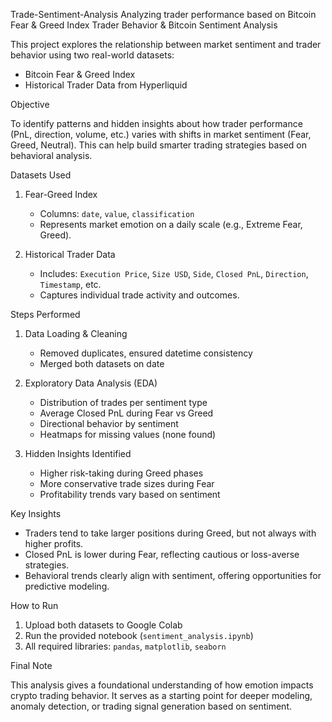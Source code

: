 Trade-Sentiment-Analysis
Analyzing trader performance based on Bitcoin Fear &amp; Greed Index
Trader Behavior & Bitcoin Sentiment Analysis

This project explores the relationship between market sentiment and trader behavior using two real-world datasets:  
- Bitcoin Fear & Greed Index
- Historical Trader Data from Hyperliquid

Objective

To identify patterns and hidden insights about how trader performance (PnL, direction, volume, etc.) varies with shifts in market sentiment (Fear, Greed, Neutral). This can help build smarter trading strategies based on behavioral analysis.


Datasets Used

1. Fear-Greed Index
   - Columns: `date`, `value`, `classification`  
   - Represents market emotion on a daily scale (e.g., Extreme Fear, Greed).

2. Historical Trader Data
   - Includes: `Execution Price`, `Size USD`, `Side`, `Closed PnL`, `Direction`, `Timestamp`, etc.  
   - Captures individual trade activity and outcomes.


Steps Performed

1. Data Loading & Cleaning
   - Removed duplicates, ensured datetime consistency
   - Merged both datasets on date

2. Exploratory Data Analysis (EDA)
   - Distribution of trades per sentiment type
   - Average Closed PnL during Fear vs Greed
   - Directional behavior by sentiment
   - Heatmaps for missing values (none found)

3. Hidden Insights Identified
   - Higher risk-taking during Greed phases
   - More conservative trade sizes during Fear
   - Profitability trends vary based on sentiment


Key Insights

- Traders tend to take larger positions during Greed, but not always with higher profits.
- Closed PnL is lower during Fear, reflecting cautious or loss-averse strategies.
- Behavioral trends clearly align with sentiment, offering opportunities for predictive modeling.


How to Run

1. Upload both datasets to Google Colab
2. Run the provided notebook (`sentiment_analysis.ipynb`)
3. All required libraries: `pandas`, `matplotlib`, `seaborn`

Final Note

This analysis gives a foundational understanding of how emotion impacts crypto trading behavior. It serves as a starting point for deeper modeling, anomaly detection, or trading signal generation based on sentiment.




